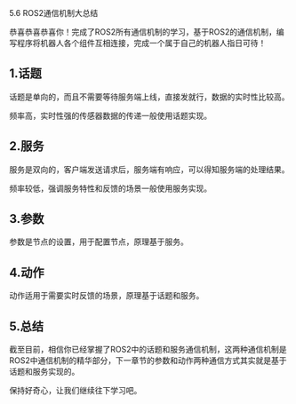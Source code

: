5.6 ROS2通信机制大总结

恭喜恭喜恭喜你！完成了ROS2所有通信机制的学习，基于ROS2的通信机制，编写程序将机器人各个组件互相连接，完成一个属于自己的机器人指日可待！



## 1.话题

话题是单向的，而且不需要等待服务端上线，直接发就行，数据的实时性比较高。

频率高，实时性强的传感器数据的传递一般使用话题实现。

## 2.服务

服务是双向的，客户端发送请求后，服务端有响应，可以得知服务端的处理结果。

频率较低，强调服务特性和反馈的场景一般使用服务实现。

## 3.参数

参数是节点的设置，用于配置节点，原理基于服务。

## 4.动作

动作适用于需要实时反馈的场景，原理基于话题和服务。

## 5.总结

截至目前，相信你已经掌握了ROS2中的话题和服务通信机制，这两种通信机制是ROS2中通信机制的精华部分，下一章节的参数和动作两种通信方式其实就是基于话题和服务实现的。

保持好奇心，让我们继续往下学习吧。

